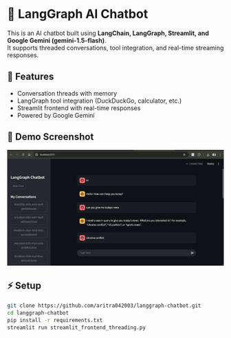 # 🤖 LangGraph AI Chatbot

This is an AI chatbot built using **LangChain, LangGraph, Streamlit, and Google Gemini (gemini-1.5-flash)**.  
It supports threaded conversations, tool integration, and real-time streaming responses.  

## 🚀 Features
- Conversation threads with memory
- LangGraph tool integration (DuckDuckGo, calculator, etc.)
- Streamlit frontend with real-time responses
- Powered by Google Gemini

## 📸 Demo Screenshot
![Chatbot Demo](screenshot.jpg)

## ⚡ Setup
```bash
git clone https://github.com/aritra042003/langgraph-chatbot.git
cd langgraph-chatbot
pip install -r requirements.txt
streamlit run streamlit_frontend_threading.py




